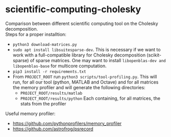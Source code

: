 # scientific-computing-cholesky

Comparison between different scientific computing tool on the Cholesky decomposition.  
Steps for a proper installtion:

* `python3 download-matrices.py`
* `sudo apt install libsuitesparse-dev`. This is necessary if we want to work with a full-compatible library for Cholesky decomposition (scikit-sparse) of sparse matrices. One may want to install `libopenblas-dev and libopenblas-base` for multicore computation.
* `pip3 install -r requirements.txt`
* From `PROJECT_ROOT` run `python3 scripts/tool-profiling.py`. This will run, for all our tool (python, MATLAB and Octave) and for all matrices the memory profiler and will generate the following directories:
  * `PROJECT_ROOT/results/matlab`
  * `PROJECT_ROOT/results/python`
  Each containing, for all matrices, the stats from the profiler

Useful memory profiler:

* https://github.com/pythonprofilers/memory_profiler
* https://github.com/astrofrog/psrecord
